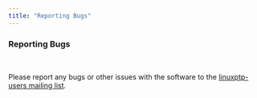 ```yaml
---
title: "Reporting Bugs"
---
```

### Reporting Bugs 

<p><br /></p>

Please report any bugs or other issues with the software to the
[linuxptp-users mailing list](https://lists.sourceforge.net/lists/listinfo/linuxptp-users).